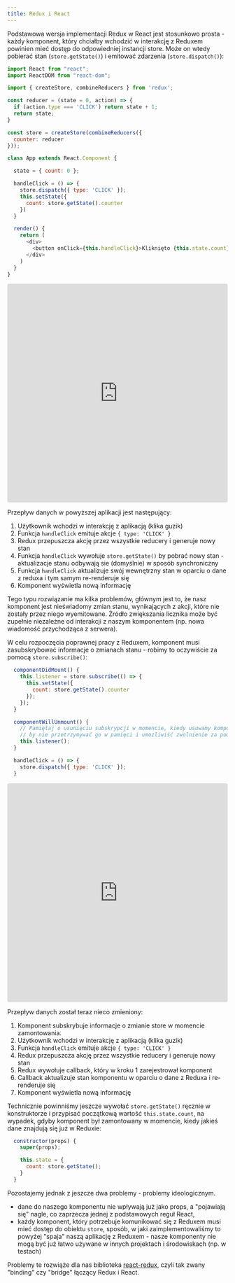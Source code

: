 ```yaml
---
title: Redux i React
---
```


Podstawowa wersja implementacji Redux w React jest stosunkowo prosta - każdy komponent, który chciałby wchodzić w interakcję z Reduxem powinien mieć dostęp do odpowiedniej instancji store. Może on wtedy pobierać stan (`store.getState()`) i emitować zdarzenia (`store.dispatch()`):

```js
import React from "react";
import ReactDOM from "react-dom";

import { createStore, combineReducers } from 'redux';

const reducer = (state = 0, action) => {
  if (action.type === 'CLICK') return state + 1;
  return state;
}

const store = createStore(combineReducers({
  counter: reducer
}));

class App extends React.Component {

  state = { count: 0 };

  handleClick = () => {
    store.dispatch({ type: 'CLICK' });
    this.setState({
      count: store.getState().counter
    })
  }

  render() {
    return (
      <div>
        <button onClick={this.handleClick}>Kliknięto {this.state.count} razy</button>
      </div>
    )
  }
}
```

<iframe src="https://codesandbox.io/embed/1vz28vk2n4" style="width:100%; height:500px; border:0; border-radius: 4px; overflow:hidden;" sandbox="allow-modals allow-forms allow-popups allow-scripts allow-same-origin"></iframe>

Przepływ danych w powyższej aplikacji jest następujący:

1. Użytkownik wchodzi w interakcję z aplikacją (klika guzik)
2. Funkcja `handleClick` emituje akcje `{ type: 'CLICK' }`
3. Redux przepuszcza akcję przez wszystkie reducery i generuje nowy stan
4. Funkcja `handleClick` wywołuje `store.getState()` by pobrać nowy stan - aktualizacje stanu odbywają sie (domyślnie) w sposób synchroniczny
5. Funkcja `handleClick` aktualizuje swój wewnętrzny stan w oparciu o dane z reduxa i tym samym re-renderuje się
6. Komponent wyświetla nową informację

Tego typu rozwiązanie ma kilka problemów, głównym jest to, że nasz komponent jest nieświadomy zmian stanu, wynikających z akcji, które nie zostały przez niego wyemitowane. Źródło zwiększania licznika może być zupełnie niezależne od interakcji z naszym komponentem (np. nowa wiadomość przychodząca z serwera).

W celu rozpoczęcia poprawnej pracy z Reduxem, komponent musi zasubskrybować informacje o zmianach stanu - robimy to oczywiście za pomocą `store.subscribe()`:

```js
  componentDidMount() {
    this.listener = store.subscribe(() => {
      this.setState({
        count: store.getState().counter
      });
    });
  }

  componentWillUnmount() {
    // Pamiętaj o usunięciu subskrypcji w momencie, kiedy usuwamy komponent
    // by nie przetrzymywać go w pamięci i umozliwiść zwolnienie za pomocą Garbage Collectora
    this.listener();
  }

  handleClick = () => {
    store.dispatch({ type: 'CLICK' });
  }
```

<iframe src="https://codesandbox.io/embed/305zq4jxpm" style="width:100%; height:500px; border:0; border-radius: 4px; overflow:hidden;" sandbox="allow-modals allow-forms allow-popups allow-scripts allow-same-origin"></iframe>

Przepływ danych został teraz nieco zmieniony:

1. Komponent subskrybuje informacje o zmianie store w momencie zamontowania.
2. Użytkownik wchodzi w interakcję z aplikacją (klika guzik)
3. Funkcja `handleClick` emituje akcje `{ type: 'CLICK' }`
4. Redux przepuszcza akcję przez wszystkie reducery i generuje nowy stan
5. Redux wywołuje callback, który w kroku 1 zarejestrował komponent
6. Callback aktualizuje stan komponentu w oparciu o dane z Reduxa i re-renderuje się
7. Komponent wyświetla nową informację

Technicznie powinniśmy jeszcze wywołać `store.getState()` ręcznie w konstruktorze i przypisać początkową wartość `this.state.count`, na wypadek, gdyby komponent był zamontowany w momencie, kiedy jakieś dane znajdują się już w Reduxie:

```js
  constructor(props) {
    super(props);

    this.state = {
      count: store.getState();
    }
  }
```

Pozostajemy jednak z jeszcze dwa problemy - problemy ideologicznym. 

- dane do naszego komponentu nie wpływają już jako props, a "pojawiają się" nagle, co zaprzecza jednej z podstawowych reguł React,
- każdy komponent, który potrzebuje komunikować się z Reduxem musi mieć dostęp do obiektu `store`, sposób, w jaki zaimplementowaliśmy to powyżej "spaja" naszą aplikację z Reduxem - nasze komponenty nie mogą być już łatwo używane w innych projektach i środowiskach (np. w testach)

Problemy te rozwiąże dla nas biblioteka [react-redux](https://react-redux.js.org/), czyli tak zwany "binding" czy "bridge" łączący Redux i React.